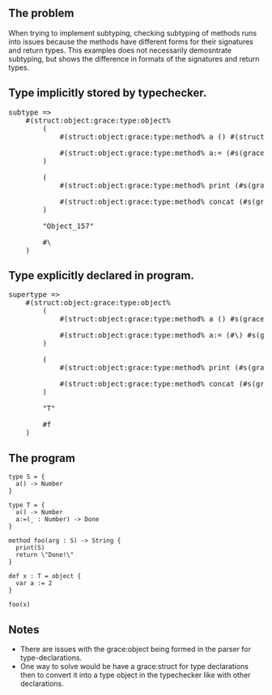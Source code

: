 ## The problem

When trying to implement subtyping, checking subtyping of methods runs into issues because the methods have different forms for their signatures and return types. This examples does not necessarily demosntrate subtyping, but shows the difference in formats of the signatures and return types.


## Type implicitly stored by typechecker.

<pre>
subtype =>
    #(struct:object:grace:type:object%
        (
            #(struct:object:grace:type:method% a () #(struct:object:grace:type:dynamic*% () (#(struct:object:grace:type:method% print (#s(grace:identifier "other" #s(grace:identifier "Top" #f))) #s(grace:identifier "Done" #f)) #(struct:object:grace:type:method% concat (#s(grace:identifier "other" #s(grace:identifier "Top" #f))) #s(grace:identifier "String" #f)))))

            #(struct:object:grace:type:method% a:= (#s(grace:identifier "_" #(struct:object:grace:type:dynamic*% () (#(struct:object:grace:type:method% print (#s(grace:identifier "other" #s(grace:identifier "Top" #f))) #s(grace:identifier "Done" #f)) #(struct:object:grace:type:method% concat (#s(grace:identifier "other" #s(grace:identifier "Top" #f))) #s(grace:identifier "String" #f)))))) #(struct:object:grace:type:done% () (#(struct:object:grace:type:method% print (#s(grace:identifier "other" #s(grace:identifier "Top" #f))) #s(grace:identifier "Done" #f)) #(struct:object:grace:type:method% concat (#s(grace:identifier "other" #s(grace:identifier "Top" #f))) #s(grace:identifier "String" #f)))))
        )

        (
            #(struct:object:grace:type:method% print (#s(grace:identifier "other" #s(grace:identifier "Top" #f))) #s(grace:identifier "Done" #f))

            #(struct:object:grace:type:method% concat (#s(grace:identifier "other" #s(grace:identifier "Top" #f))) #s(grace:identifier "String" #f))
        )

        "Object_157"

        #\<procedure:parameter-procedure\>
    )
</pre>


## Type explicitly declared in program.

<pre>
supertype =>
    #(struct:object:grace:type:object%
        (
            #(struct:object:grace:type:method% a () #s(grace:identifier "Number" #f))

            #(struct:object:grace:type:method% a:= (#\<syntax::65 #s(grace:identifier "_" #s(gr...\>) #s(grace:identifier "Done" #f))))
        )

        (
            #(struct:object:grace:type:method% print (#s(grace:identifier "other" #s(grace:identifier "Top" #f))) #s(grace:identifier "Done" #f))

            #(struct:object:grace:type:method% concat (#s(grace:identifier "other" #s(grace:identifier "Top" #f))) #s(grace:identifier "String" #f))
        )

        "T"

        #f
    )
</pre>


## The program

    type S = {
      a() -> Number
    }

    type T = {
      a() -> Number
      a:=(_ : Number) -> Done
    }

    method foo(arg : S) -> String {
      print(S)
      return \"Done!\"
    }

    def x : T = object {
      var a := 2
    }

    foo(x)

## Notes

- There are issues with the grace:object being formed in the parser for type-declarations.
- One way to solve would be have a grace:struct for type declarations then to convert it into a type object in the typechecker like with other declarations.
